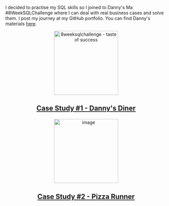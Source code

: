 I decided to practise my SQL skills so I joined to Danny's Ma #8WeekSQLChallenge where I can deal with real business cases and solve them. I post my journey at my GitHub portfolio. You can find Danny's materials [here](https://8weeksqlchallenge.com/).

<p align="center"><img  height="200" alt="8weeksqlchallenge - taste of success" src="https://github.com/user-attachments/assets/6e85fef3-2a14-4ae8-a3ec-4de1dc8c72db" /></p>

## <p align="center"> [Case Study #1 - Danny's Diner](https://github.com/jonatanglo/8-Week-SQL-Challenge/blob/main/Case-Study-1-Dannys_Diner/Dannys_Diner.md) </p>


<p align="center"><img height="200" alt="image" src="https://github.com/user-attachments/assets/893b14ae-dbb4-4ec6-b69f-549f7a8ffb01" /></p>

## <p align="center"> [Case Study #2 - Pizza Runner](https://github.com/jonatanglo/8-Week-SQL-Challenge/blob/main/Case-Study-2-Pizza_Runner/Pizza_Runner.md) </p>


